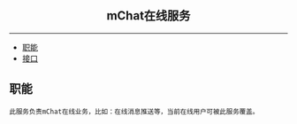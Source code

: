 ## <center>**mChat在线服务**</center>
***
* <a href="#职能">职能</a>
* <a href="#接口">接口</a>
## <a name="职能">职能</a>
	此服务负责mChat在线业务，比如：在线消息推送等，当前在线用户可被此服务覆盖。